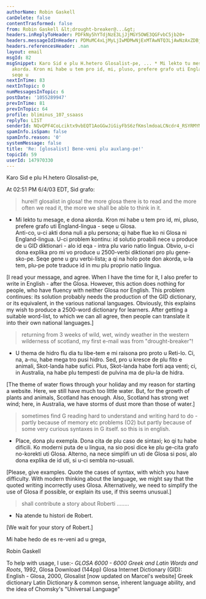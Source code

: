 ```yaml
---
authorName: Robin Gaskell
canDelete: false
contentTrasformed: false
from: Robin Gaskell &lt;drought-breaker@...&gt;
headers.inReplyToHeader: PDFkNy5hYTdjNzE3LjJjMGY5OWE3QGFvbC5jb20+
headers.messageIdInHeader: PDMuMC4xLjMyLjIwMDMwNjExMTAwNTQ3LjAwNzAxZDBjQHBhY2lmaWMubmV0LmF1Pg==
headers.referencesHeader: .nan
layout: email
msgId: 82
msgSnippet: Karo Sid e plu H.hetero Glosalist-pe, ... * Mi lekto tu mesage, e dona
  akorda. Kron mi habe u tem pro id, mi, pluso, prefere grafo uti England-lingua -
  seqe u
nextInTime: 83
nextInTopic: 0
numMessagesInTopic: 6
postDate: '1055289947'
prevInTime: 81
prevInTopic: 64
profile: bliminus_107_ssaass
replyTo: LIST
senderId: NQvQPF4CoLciktx9vbEQT1AoGGwJiGiyFbS6zfKmslmdoaLCNcdr4_RSYRMYMN4kphdh_LD0-7rco5rdw0qoNICPtVI3Edd4MKhAWuqIf3_nCAjP7Q
spamInfo.isSpam: false
spamInfo.reason: '0'
systemMessage: false
title: 'Re: [glosalist] Bene-veni plu auxlang-pe!'
topicId: 59
userId: 147970330
---
```


Karo Sid e plu H.hetero Glosalist-pe,

At 02:51 PM 6/4/03 EDT, Sid grafo:
>hurei!!  glosalist in glosa!
>the more glosa there is to read and the more often we read it, the more we 
>shall be able to think in it.
>
* Mi lekto tu mesage, e dona akorda.
  Kron mi habe u tem pro id, mi, pluso, prefere grafo uti England-lingua -
seqe u Glosa.  
  Anti-co, u-ci akti dona nuli a plu persona; qi habe flue ko ni Glosa ni
England-lingua.  U-ci problem kontinu: id solutio proabili nece u produce
de u GID diktionari - alo id eqa - intra plu vario natio lingua.
  Obvio, u-ci dona explika pro mi vo produce u 2500-verbi diktionari pro
plu gene-sko-pe.  Seqe gene u gru verbi-lista; a qi na holo pote don
akorda, u-la tem, plu-pe pote traduce id in mu plu proprio natio lingua. 

 [I read your message, and agree.
  When I have the time for it, I also prefer to write in English - after
the Glosa.
  However, this action does nothing for people, who have fluency with
neither Glosa nor English.  This problem continues: its solution probably
needs the production of the GID dictionary, or its equivalent, in the
various national languages.
  Obviously, this explains my wish to produce a 2500-word dictionary for
learners.  After getting a suitable word-list, to which we can all agree,
then people can translate it into their own national languages.]

>returning from 3 weeks of wild, wet, windy weather in the western wilderness 
>of scotland, my first e-mail was from "drought-breaker"!
>
*  U thema de hidro flu dia tu libe-tem e mi raisona pro proto u Reti-lo.
Ci, na, a-nu, habe mega tro pusi hidro.  Sed, pro u kresce de plu fito e
animali, Skot-landa habe sufici.  Plus, Skot-landa habe forti aqa venti;
ci, in Australia, na habe plu tempesti de pulvina ma de plu-la de hidra.

  [The theme of water flows through your holiday and my reason for starting
a website.  Here, we still have much too little water.  But, for the growth
of plants and animals, Scotland has enough.  Also, Scotland has strong wet
wind; here, in Australia, we have storms of dust more than those of water.] 
    
>sometimes find G reading hard to understand and writing hard to do - partly 
>because of memory etc problems (O2) but partly because of some very curious 
>syntaxes in G itself. so this is in english.
>
* Place, dona plu exempla.
  Dona cita de plu caso de sintaxi; ko qi tu habe dificili.
  Ko moderni puta de u lingua, na sio posi dice ke plu ge-cita grafo
no-korekti uti Glosa.  Alterno, na nece simplifi un uti de Glosa si posi,
alo dona explika de id uti, si u-ci sembla no-usuali.

 [Please, give examples.
  Quote the cases of syntax, with which you have difficulty.
  With modern thinking about the language, we might say that the quoted
writing incorrectly uses Glosa.  Alternatively, we need to simplify the use
of Glosa if possible, or explain its use, if this seems unusual.]
  
>shall contribute a story about Roberti ........
*  Na atende tu histori de Robert.

  [We wait for your story of Robert.]

Mi habe hedo de es re-veni ad u grega,

Robin Gaskell
   
  To help with usage, I use:-
     _GLOSA 6000 - 6000 Greek and Latin Words and Roots_, 1992, Glosa
     Download (144pp) Glosa Internet Dictionary (GID): English - Glosa, 
         2000, Glosalist [now updated on Marcel's website]
     Greek dictionary
     Latin Dictionary 
     & common sense, inherent language ability, and the idea of Chomsky's
         "Universal Language" 


